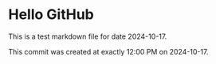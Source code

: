 # Hello GitHub
This is a test markdown file for date 2024-10-17.

This commit was created at exactly 12:00 PM on 2024-10-17.
